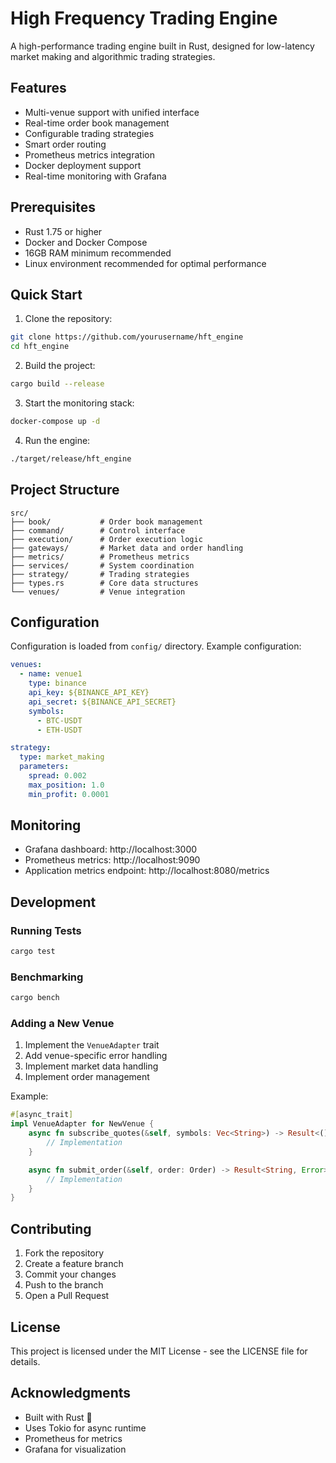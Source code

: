 # High Frequency Trading Engine

A high-performance trading engine built in Rust, designed for low-latency market making and algorithmic trading strategies.

## Features

- Multi-venue support with unified interface
- Real-time order book management
- Configurable trading strategies
- Smart order routing
- Prometheus metrics integration
- Docker deployment support
- Real-time monitoring with Grafana

## Prerequisites

- Rust 1.75 or higher
- Docker and Docker Compose
- 16GB RAM minimum recommended
- Linux environment recommended for optimal performance

## Quick Start

1. Clone the repository:
```bash
git clone https://github.com/yourusername/hft_engine
cd hft_engine
```

2. Build the project:
```bash
cargo build --release
```

3. Start the monitoring stack:
```bash
docker-compose up -d
```

4. Run the engine:
```bash
./target/release/hft_engine
```

## Project Structure

```
src/
├── book/           # Order book management
├── command/        # Control interface
├── execution/      # Order execution logic
├── gateways/       # Market data and order handling
├── metrics/        # Prometheus metrics
├── services/       # System coordination
├── strategy/       # Trading strategies
├── types.rs        # Core data structures
└── venues/         # Venue integration
```

## Configuration

Configuration is loaded from `config/` directory. Example configuration:

```yaml
venues:
  - name: venue1
    type: binance
    api_key: ${BINANCE_API_KEY}
    api_secret: ${BINANCE_API_SECRET}
    symbols:
      - BTC-USDT
      - ETH-USDT

strategy:
  type: market_making
  parameters:
    spread: 0.002
    max_position: 1.0
    min_profit: 0.0001
```

## Monitoring

- Grafana dashboard: http://localhost:3000
- Prometheus metrics: http://localhost:9090
- Application metrics endpoint: http://localhost:8080/metrics

## Development

### Running Tests
```bash
cargo test
```

### Benchmarking
```bash
cargo bench
```

### Adding a New Venue

1. Implement the `VenueAdapter` trait
2. Add venue-specific error handling
3. Implement market data handling
4. Implement order management

Example:
```rust
#[async_trait]
impl VenueAdapter for NewVenue {
    async fn subscribe_quotes(&self, symbols: Vec<String>) -> Result<(), Error> {
        // Implementation
    }

    async fn submit_order(&self, order: Order) -> Result<String, Error> {
        // Implementation
    }
}
```

## Contributing

1. Fork the repository
2. Create a feature branch
3. Commit your changes
4. Push to the branch
5. Open a Pull Request

## License

This project is licensed under the MIT License - see the LICENSE file for details.

## Acknowledgments

- Built with Rust 🦀
- Uses Tokio for async runtime
- Prometheus for metrics
- Grafana for visualization